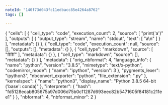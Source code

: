 ```yaml
---
noteId: "140f73d043fc11edbacc85e4264a8762"
tags: []

---
```


{
 "cells": [
  {
   "cell_type": "code",
   "execution_count": 2,
   "source": [
    "print('a')"
   ],
   "outputs": [
    {
     "output_type": "stream",
     "name": "stdout",
     "text": [
      "a\n"
     ]
    }
   ],
   "metadata": {}
  },
  {
   "cell_type": "code",
   "execution_count": null,
   "source": [],
   "outputs": [],
   "metadata": {}
  },
  {
   "cell_type": "markdown",
   "source": [
    "fffff"
   ],
   "metadata": {}
  },
  {
   "cell_type": "markdown",
   "source": [],
   "metadata": {}
  }
 ],
 "metadata": {
  "orig_nbformat": 4,
  "language_info": {
   "name": "python",
   "version": "3.8.5",
   "mimetype": "text/x-python",
   "codemirror_mode": {
    "name": "ipython",
    "version": 3
   },
   "pygments_lexer": "ipython3",
   "nbconvert_exporter": "python",
   "file_extension": ".py"
  },
  "kernelspec": {
   "name": "python3",
   "display_name": "Python 3.8.5 64-bit ('base': conda)"
  },
  "interpreter": {
   "hash": "fd5128ecab805675a97d006d75b0c11287d693eec82b5471605f84181c211ee1"
  }
 },
 "nbformat": 4,
 "nbformat_minor": 2
}